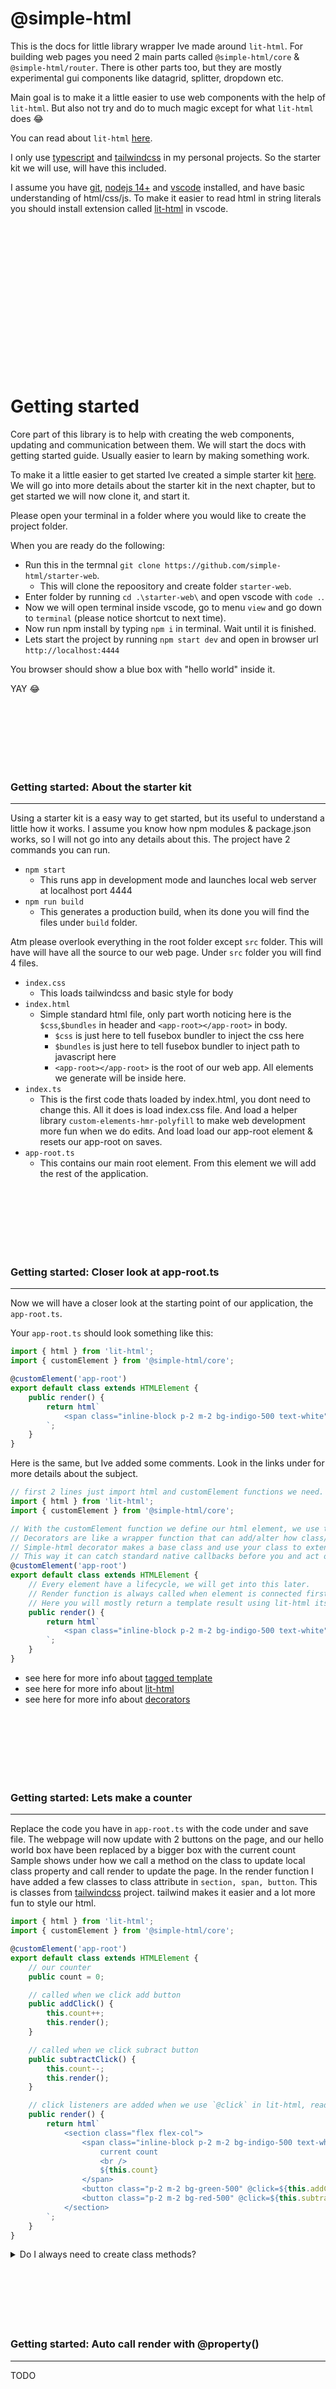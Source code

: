 # @simple-html

This is the docs for little library wrapper Ive made around `lit-html`. For building web pages you
need 2 main parts called `@simple-html/core` & `@simple-html/router`. There is other parts too, but
they are mostly experimental gui components like datagrid, splitter, dropdown etc.

Main goal is to make it a little easier to use web components with the help of `lit-html`. But also
not try and do to much magic except for what `lit-html` does :joy:

You can read about `lit-html` [here](https://lit-html.polymer-project.org/guide).

I only use [typescript](https://www.typescriptlang.org/) and [tailwindcss](https://tailwindcss.com/)
in my personal projects. So the starter kit we will use, will have this included.

I assume you have [git](https://git-scm.com/), [nodejs 14+](https://nodejs.org/en/) and
[vscode](https://code.visualstudio.com/) installed, and have basic understanding of html/css/js. To
make it easier to read html in string literals you should install extension called
[lit-html](https://marketplace.visualstudio.com/items?itemName=bierner.lit-html) in vscode.

<br>
<br>
<br>
<br>
<br>
<br>
<br>
<br>
<br>
<br>
<br>
<br>
<br>
<br>

# Getting started

Core part of this library is to help with creating the web components, updating and communication
between them. We will start the docs with getting started guide. Usually easier to learn by making something work.


To make it a little easier to get started Ive created a simple starter kit
[here](https://github.com/simple-html/starter-web). We will go into more details about the starter
kit in the next chapter, but to get started we will now clone it, and start it.

Please open your terminal in a folder where you would like to create the project folder.

When you are ready do the following:

-   Run this in the termnal `git clone https://github.com/simple-html/starter-web`.
    -   This will clone the repoository and create folder `starter-web`.
-   Enter folder by running `cd .\starter-web\` and open vscode with `code .`.
-   Now we will open terminal inside vscode, go to menu `view` and go down to `terminal` (please
    notice shortcut to next time).
-   Now run npm install by typing `npm i` in terminal. Wait until it is finished.
-   Lets start the project by running `npm start dev` and open in browser url
    `http://localhost:4444`

You browser should show a blue box with "hello world" inside it.

YAY :joy:

<br>
<br>
<br>
<br>
<br>
<br>

### Getting started: About the starter kit

---

Using a starter kit is a easy way to get started, but its useful to understand a little how it
works. I assume you know how npm modules & package.json works, so I will not go into any details
about this. The project have 2 commands you can run.

-   `npm start`
    -   This runs app in development mode and launches local web server at localhost port 4444
-   `npm run build`
    -   This generates a production build, when its done you will find the files under `build`
        folder.

Atm please overlook everything in the root folder except `src` folder. This will have will have all
the source to our web page. Under `src` folder you will find 4 files.

-   `index.css`
    -   This loads tailwindcss and basic style for body
-   `index.html`
    -   Simple standard html file, only part worth noticing here is the `$css`,`$bundles` in header
        and `<app-root></app-root>` in body.
        -   `$css` is just here to tell fusebox bundler to inject the css here
        -   `$bundles` is just here to tell fusebox bundler to inject path to javascript here
        -   `<app-root></app-root>` is the root of our web app. All elements we generate will be
            inside here.
-   `index.ts`
    -   This is the first code thats loaded by index.html, you dont need to change this. All it does
        is load index.css file. And load a helper library `custom-elements-hmr-polyfill` to make web
        development more fun when we do edits. And load load our app-root element & resets our
        app-root on saves.
-   `app-root.ts`
    -   This contains our main root element. From this element we will add the rest of the
        application.

<br>
<br>
<br>
<br>
<br>
<br>

### Getting started: Closer look at app-root.ts

---

Now we will have a closer look at the starting point of our application, the `app-root.ts`.

Your `app-root.ts` should look something like this:

```ts
import { html } from 'lit-html';
import { customElement } from '@simple-html/core';

@customElement('app-root')
export default class extends HTMLElement {
    public render() {
        return html`
            <span class="inline-block p-2 m-2 bg-indigo-500 text-white">hello world</span>
        `;
    }
}
```

Here is the same, but Ive added some comments. Look in the links under for more details about the
subject.

```ts
// first 2 lines just import html and customElement functions we need.
import { html } from 'lit-html';
import { customElement } from '@simple-html/core';

// With the customElement function we define our html element, we use this as a decorator, this is why we have a `@` before it.
// Decorators are like a wrapper function that can add/alter how class/functions behaves.
// Simple-html decorator makes a base class and use your class to extend it.
// This way it can catch standard native callbacks before you and act on them
@customElement('app-root')
export default class extends HTMLElement {
    // Every element have a lifecycle, we will get into this later.
    // Render function is always called when element is connected first time, or when you call it manually.
    // Here you will mostly return a template result using lit-html its tagged template "html"
    public render() {
        return html`
            <span class="inline-block p-2 m-2 bg-indigo-500 text-white">hello world</span>
        `;
    }
}
```

-   see here for more info about
    [tagged template](https://developer.mozilla.org/en-US/docs/Web/JavaScript/Reference/Template_literals#Tagged_templates)
-   see here for more info about [lit-html](https://lit-html.polymer-project.org/)
-   see here for more info about
    [decorators](https://www.typescriptlang.org/docs/handbook/decorators.html)

<br>
<br>
<br>
<br>
<br>
<br>

### Getting started: Lets make a counter

---

Replace the code you have in `app-root.ts` with the code under and save file. The webpage will now
update with 2 buttons on the page, and our hello world box have been replaced by a bigger box with
the current count Sample shows under how we call a method on the class to update local class
property and call render to update the page. In the render function I have added a few classes to
class attribute in `section, span, button`. This is classes from
[tailwindcss](https://tailwindcss.com/) project. tailwind makes it easier and a lot more fun to
style our html.

```ts
import { html } from 'lit-html';
import { customElement } from '@simple-html/core';

@customElement('app-root')
export default class extends HTMLElement {
    // our counter
    public count = 0;

    // called when we click add button
    public addClick() {
        this.count++;
        this.render();
    }

    // called when we click subract button
    public subtractClick() {
        this.count--;
        this.render();
    }

    // click listeners are added when we use `@click` in lit-html, read more about this in lit-html docs
    public render() {
        return html`
            <section class="flex flex-col">
                <span class="inline-block p-2 m-2 bg-indigo-500 text-white text-center">
                    current count
                    <br />
                    ${this.count}
                </span>
                <button class="p-2 m-2 bg-green-500" @click=${this.addClick}>add</button>
                <button class="p-2 m-2 bg-red-500" @click=${this.subtractClick}>subtract</button>
            </section>
        `;
    }
}
```

<details>
<summary>Do I always need to create class methods?</summary>
 
You could have also used arrow function instead of class method

```ts
 <button
  class="p-2 m-2 bg-red-500"
  @click=${() => {
    this.count++;
    this.render();
  }}>
  subtract
</button>
```

</details>

<br>
<br>
<br>
<br>
<br>
<br>

### Getting started: Auto call render with @property()

---

TODO

<br>
<br>
<br>
<br>
<br>
<br>

### Getting started: Lets make more components

---

TODO

<br>
<br>
<br>
<br>
<br>
<br>

### Getting started: Lets send events between the components

---

TODO

<br>
<br>
<br>
<br>
<br>
<br>

### Getting started: Lets play with state

---

TODO

<br>
<br>
<br>
<br>
<br>
<br>

# `@simple-html/core`

Next parts shows all the different functions/decorators in `@simple-html/core`



<br>
<br>
<br>
<br>
<br>
<br>

### Decorator: `@customElement()`

---

This decorator helps you register the custom element/component.

```ts
import { html } from 'lit-html';
import { customElement } from '@simple-html/core';

@customElement('app-root')
export default class extends HTMLElement {
    public render() {
        return html` hello world `;
    }
}
```

To use this you would now add `<app-root></app-root>` to you html

#### Custom element methods when using `@customElement`

This is the built in methods simple-html component/element will have.

```ts
@customElement('app-root')
export default class extends HTMLElement {
    // standard web component callback, you need to call super() here
    constructor(...result: any[]): void {
        //  do somethine
    }

    // standard web component callback
    connectedCallback(...result: any[]): void {
        //  do somethine
    }

    //called when it want to render, you supply it with the lit-html template result here
    render(...result: any[]): TemplateResult | Promise<TemplateResult> {
        //  return ..
    }

    // called when render have updated
    updatedCallback(): void {
        //  do somethine
    }

    // standard web component callback
    disconnectedCallback(...result: any[]): void {
        //  do somethine
    }

    // standard web component callback
    attributeChangedCallback(name: string, oldValue: string, newValue: string): void {
        //  do somethine
    }

    // called when attributes or properties observed is updated
    valuesChangedCallback(
        type: 'property' | 'attribute',
        name: string,
        oldValue: string,
        newValue: string
    ): void {
        //  do somethine
    }

    // standard web component callback
    adoptedCallback(...result: any[]): void {
        //  do somethine
    }

    // helper function to get called back when its about to disconnect, useful if you have another component that needs to do something when you component disconnects
    // you can call it, but overriding it is not possible
    registerDisconnectCallback(call: () => void): void {
        //  do somethine
    }

    // helper function like registerDisconnectCallback, this will only be called once, you need to reregister if you want update again
    // you can call it, but overriding it is not possible
    registerUpdatedCallback(call: () => void): void {
        //  do somethine
    }
}
```

<br>
<br>
<br>
<br>
<br>
<br>

### Decorator: `@attribute()`

---

This decorator help you listen for attribute changes and set this value to a property. Atm only two
options:

-   `skipRender: boolean` setting this to false will prevent it from auto updateing if value is
    changed
-   `attribute: string` so property and attibute does not need to be the same

```ts
@attribute(options: { skipRender?: boolean })
```

If you dont use decorator you need to use the native implementation `observedAttributes`

```ts
@customElement('app-root')
class Ele extends HTMLElement {
    static get observedAttributes() {
        return ['my-attribute'];
    }

    attributeChangedCallback(name: string, oldValue: string, newValue: string) {
        // do something and call render
    }

    valuesChangedCallback(
        type: 'property' | 'attribute',
        name: string,
        oldValue: string,
        newValue: string
    ) {
        // do something and call render
    }

    render() {
        return 'magic';
    }
}
```

If you use decorator same code can be written like this. Its splits camelcase `myAttribute` as
`my-attribute`.

```ts
@customElement('app-root')
class Ele extends HTMLElement {
    @attibute() myAttribute = 'my local default value';

    attributeChangedCallback(name: string, oldValue: string, newValue: string) {
        // do something
        console.log(arguments);
    }

    valuesChangedCallback(
        type: 'property' | 'attribute',
        name: string,
        oldValue: string,
        newValue: string
    ) {
        // do something
        console.log(arguments);
    }

    render() {
        return 'magic';
    }
}
```

<br>
<br>
<br>
<br>
<br>
<br>

### Decorator: `@property()`

---

Makes it easy to update/listen for changes to property set locally or externaly

```ts
@property(options: { skipRender: boolean })
```

```ts
@customElement('app-root')
class Ele extends HTMLElement {
    @property() myProp = 'X';

    valuesChangedCallback(
        type: 'property' | 'attribute',
        name: string,
        oldValue: string,
        newValue: string
    ) {
        // do something
        console.log(arguments);
    }

    render() {
        return this.myProp;
    }
}
```

<br>
<br>
<br>
<br>
<br>
<br>

### Helper function: `disconnectedCallback()`

---

Set up listener for when element gets disconnected.

```ts
disconnectedCallback(ctx: HTMLElement, call: () => void):void
```

<br>
<br>
<br>
<br>
<br>
<br>

### Helper function: `requestRender()`

---

Ask a element to update

```ts
requestRender(ctx: HTMLElement):void
```

<br>
<br>
<br>
<br>
<br>
<br>

### Helper function: `updatedCallback()`

---

This is a utillity class that can be used if you need to be notified if update happend. You will
need to reregister if you are called..

```ts
updatedCallback(ctx: HTMLElement, call: () => void)
```

<br>
<br>
<br>
<br>
<br>
<br>

### Helper function: `State`

---

State class helps you preserve state during the application. This could be between moving between
pages using the router or HMR event during developement

Public functions on state class:

```ts

    /**
     * resets state constainer to null or value you want
     */
    reset: (val: any = null)=> void;

    /**
     * resets state constainer to {} or object you want
     */
    resetObj:(val = {})=> void;

    /**
     * return state [value, setter]
     */
    getState: () => stateResult<T>;

    /**
     * just return simple value
     */
    getStateValue:() => T;

    /**
     * return state [value, setter]
     * this uses built in object.assign in setter
     */
    getStateObject: ()=> stateResultObj<T>{};

    /**
     * just return simple value, of object
     */
    getObjectValue: ()=> T;

    /**
     * connect to state in elements connectedcallback
     * will automatically disconnect if dicconnectedcallback is called
     * @param context
     * @param callback
     */
    connectStateChanges: (context: HTMLElement, callback: () => void) => void;

```

Simple sample:

```ts
// state.ts
import { State } from '@simple-html/core';

export type state = { firstName: string; lastName: string };

export const formState = new State<state>('FORM_STATE', {} as state, true);
```

```ts
// app-root.ts
import { customElement } from '@simple-html/core';
import { html } from 'lit-html';
import { formState } from './state.ts;


@customElement('app-root')
export class AppRoot extends HTMLElement {
    render() {
        const [view, setView] = viewState.getStateObject();
        return html`<section class="flex flex-col m-auto">
            <input-form></input-form>
            <display-form></display-form>
        </section>`;
    }
}


@customElement('input-form')
export class InputForm extends HTMLElement {
    render() {
        // get our state container
        const [form, setForm] = formState.getStateObject();

        return html`

            <div class="m-auto flex flex-col">
                <label>
                    FirstName:
                    <input
                        class="p-2 m-1"
                        .value=${form.firstName || ''}
                        @input=${(e: any) => setForm({ firstName: e.target.value })}
                    />
                </label>
                <label>
                    LastName:
                    <input
                        class="p-2 m-1"
                        .value=${form.lastName || ''}
                        @input=${(e: any) => setForm({ lastName: e.target.value })}
                    />
                </label>
            </div>
        `;
    }
}


@customElement('display-form')
export  class DisplayForm  extends HTMLElement {

    connectedCallback(){
        formState.connectStateChanges(this, this.render)
    }

    render() {
        const [form, setForm] = formState.getStateObject();
        return html`
            <div class="m-auto flex flex-col">
                <label>
                    FirstName:
                    ${form.firstName || 'not-set'}
                </label>
                <label>
                    LastName:
                     ${form.lastName || 'not-set'}
                </label>
            </div>
        `;
    }
}

```

<br>
<br>
<br>
<br>
<br>
<br>

### Transmitter Functions

---

Transmitter functions is a easy way to subscribe and publish events to other parts of you
application. Simple-html uses this internally in router, state etc if you are planning to subscribe,
then connectedCallback will be a good place, and disconnectedCallback for unsubscribe.

#### Transmitter function: `publish()`

Microtask by using Promise.resolve.then(()=>work)

```ts
publish(channel: string, ...args: any[]): void
```

#### Transmitter function: `publishSync()`

Sync

```ts
publishSync(channel: string, ...args: any[]): void
```

#### Transmitter function: `publishNext()`

Next event loop by using SetTimeout 0

```ts
publishNext(channel: string, ...args: any[]): void
```

#### Transmitter function: `unSubscribe()`

Unsubscribes channel

```ts
unSubscribe(channel: string, ctx: any): void
```

#### Transmitter function: `subscribe()`

Subscribe channel

```ts
subscribe(channel: string, ctx: HTMLElement| {} , func: (...args: any[]) => void): void
```

<br>
<br>
<br>
<br>
<br>
<br>

### HMR

---

Just load before eventything.
Check with bundler how to treshake it away, depends how it works.
Starter does this already on production builds

```ts
import { applyPolyfill, ReflowStrategy } from 'custom-elements-hmr-polyfill';
applyPolyfill(ReflowStrategy.NONE);

import('./app-root').then(() => {
    // rebuild app
    if (document.body) {
        document.body.innerHTML = '<app-root></app-root>';
    } else{
      // add a dom loaded event if you dont have it in index.html
    }
});

<br>
<br>
<br>
<br>
<br>
<br>
<br>
<br>
<br>
<br>
<br>
<br>
<br>
<br>

# `@simple-html/router`

Todo

<br>
<br>
<br>
<br>
<br>
<br>
<br>
<br>
<br>
<br>
<br>
<br>
<br>
<br>

# TODO on for the docs

These will be next phase 2 and future.., some is just experimental. Focus is to make core and router
3.0 docs ready for final version.

Phase 2

-   @simple-html/grid
-   @simple-html/datasource

Phase future

-   @simple-html/splitter
-   @simple-html/date
-   @simple-html/dropdown

<br>
<br>
<br>
<br>
<br>
<br>
<br>
<br>
<br>
<br>
<br>
<br>
<br>
<br>

# About the monorepo

This is the current packages:

-   [`@simple-html/core`](https://github.com/simple-html/simple-html/tree/master/packages/core)
-   [`@simple-html/router`](https://github.com/simple-html/simple-html/tree/master/packages/router)
-   [`@simple-html/grid`](https://github.com/simple-html/simple-html/tree/master/packages/grid)
    (experimental only atm, will make docs when more ready)
-   [`@simple-html/datasource`](https://github.com/simple-html/simple-html/tree/master/packages/datasource)
    (experimental only atm, will make docs when more ready)
-   [`@simple-html/date`](https://github.com/simple-html/simple-html/tree/master/packages/date)
    (just for fun atm)
-   [`@simple-html/splitter`](https://github.com/simple-html/simple-html/tree/master/packages/splitter)
    (just for fun atm)
-   [`@simple-html/splitter`](https://github.com/simple-html/simple-html/tree/master/packages/dropdown)
    (just for fun atm)

<br>
<br>
<br>
<br>
<br>
<br>

### Why not use some other framework and where is the docs

---

I really did not want to use time on frameworks, just wanted to have fun. I wanted to learn web
components and liked how lit-html worked. After a while I started making helper function to make it
simple to use in apps, so ended up creating this to learn more.

<br>
<br>
<br>
<br>
<br>
<br>

### Development on current packages

---

-   Run `npm install`
-   see how to run samples and start coding

Work in progress - not using lerna for mono repo.

Fusebox is in watch mode when running the samples. Any changes to packages/\* files triggers rebuild
in fusebox.

`HMR` is enabled during the samples.

<br>
<br>
<br>
<br>
<br>
<br>

### Add new package

---

-   copy folder `./packages/template-package` and give it a new name
-   update name in package.json
-   update description in package.json
-   make a new sample- see how to make a new sample
-   copy sample template and use same name

<br>
<br>
<br>
<br>
<br>
<br>

### To run samples

---

You need to read development first before trying to run these.

-   `npm start core`
-   `npm start grid`
-   `npm start router`

<br>
<br>
<br>
<br>
<br>
<br>

### Make new sample

---

-   copy folder `./samples/template-starter` and give it a new name
-   add script to `package.json` to start it (look at the others for how)

<br>
<br>
<br>
<br>
<br>
<br>

### To build all packages

---

-   Set new package version in root `package.json`
-   Run `npm run build:all` - this will now build all packages and sync package json version in all.

<br>
<br>
<br>
<br>
<br>
<br>

## To publish all packages

---

-   Run `pubblish:all` to publish
    -   Or `publish:test` to run publish with `--dry-run` option

<br>
<br>
<br>
<br>
<br>
<br>

### HMR info

---

Load before everything

```ts
import { applyPolyfill, ReflowStrategy } from 'custom-elements-hmr-polyfill';
applyPolyfill(ReflowStrategy.NONE);

import('./app-root').then(() => {
    // rebuild app
    if (document.body) {
        document.body.innerHTML = '<app-root></app-root>';
    } else{
      // add a dom loaded event if you dont have it in index.html
    }
});
```

> To make state container save it self trigger this on hmr event: Important since fusebox flushes
> the core during development of the core...

`window.dispatchEvent(new CustomEvent('IMPLE_HTML_SAVE_STATE'));`

<br>
<br>
<br>
<br>
<br>
<br>

### I need EdgeHTML/IE browser to work in 2020++

---

Use something else... :joy:
